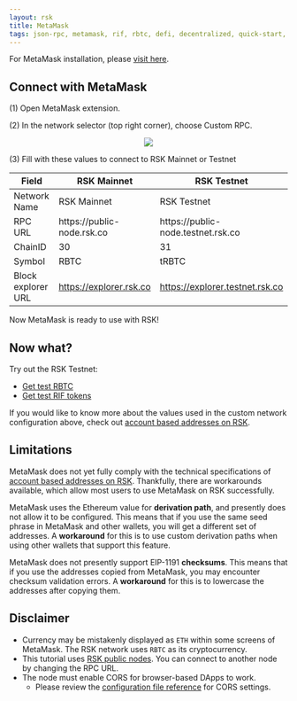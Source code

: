 ```yaml
---
layout: rsk
title: MetaMask
tags: json-rpc, metamask, rif, rbtc, defi, decentralized, quick-start, guides, tutorial, networks, dapps, tools, rsk, ethereum, smart-contracts, install, get-started, how-to, mainnet, testnet, contracts, wallets, web3, crypto
---
```


For MetaMask installation, please <a href="https://metamask-landing.rifos.org/" target="_blank">visit here</a>.

## Connect with MetaMask

(1) Open MetaMask extension.

(2) In the network selector (top right corner), choose Custom RPC.

  <div style="text-align:center"><img class="metamask-screenshot" src="/assets/img/metamask/metamask.png"></div>

(3) Fill with these values to connect to RSK Mainnet or Testnet

  <table class="table">
  <thead>
    <tr>
      <th scope="col">Field</th>
      <th scope="col">RSK Mainnet</th>
      <th scope="col">RSK Testnet</th>
    </tr>
  </thead>
  <tbody>
    <tr>
      <td>Network Name</td>
      <td>RSK Mainnet</td>
      <td>RSK Testnet</td>
    </tr>
    <tr>
      <td>RPC URL</td>
      <td>https://public-node.rsk.co</td>
      <td>https://public-node.testnet.rsk.co</td>
    </tr>
    <tr>
      <td>ChainID</td>
      <td>30</td>
      <td>31</td>
    </tr>
    <tr>
      <td>Symbol</td>
      <td>RBTC</td>
      <td>tRBTC</td>
    </tr>
    <tr>
      <td>Block explorer URL</td>
      <td><a href="https://explorer.rsk.co" target="_blank">https://explorer.rsk.co</a></td>
      <td><a href="https://explorer.testnet.rsk.co" target="_blank">https://explorer.testnet.rsk.co</a></td>
    </tr>
  </tbody>
  </table>

Now MetaMask is ready to use with RSK!

## Now what?

Try out the RSK Testnet:

- [Get test RBTC](https://faucet.rsk.co)
- [Get test RIF tokens](https://faucet.rifos.org)

If you would like to know more about the values used in the
custom network configuration above, check out
[account based addresses on RSK](/rsk/architecture/account-based/).

## Limitations

MetaMask does not yet fully comply with the technical specifications
of [account based addresses on RSK](/rsk/architecture/account-based/).
Thankfully, there are workarounds available,
which allow most users to use MetaMask on RSK successfully.

MetaMask uses the Ethereum value for **derivation path**,
and presently does not allow it to be configured.
This means that if you use the same seed phrase in MetaMask and other wallets,
you will get a different set of addresses.
A **workaround** for this is to use custom derivation paths
when using other wallets that support this feature.

MetaMask does not presently support EIP-1191 **checksums**.
This means that if you use the addresses copied from MetaMask,
you may encounter checksum validation errors.
A **workaround** for this is to lowercase the addresses after copying them.

## Disclaimer

- Currency may be mistakenly displayed as `ETH` within some screens of MetaMask.
  The RSK network uses `RBTC` as its cryptocurrency.
- This tutorial uses [RSK public nodes](/rsk/public-nodes).
  You can connect to another node by changing the RPC URL.
- The node must enable CORS for browser-based DApps to work.
  - Please review the [configuration file reference](/rsk/node/configure) for CORS settings.
